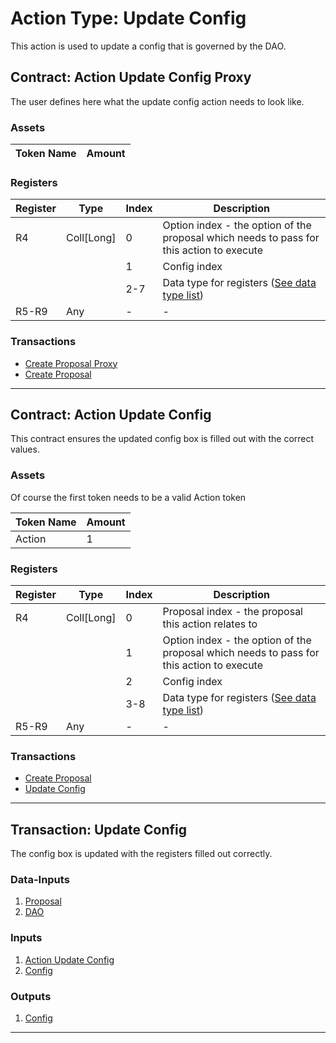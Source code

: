 # Action Type: Update Config

This action is used to update a config that is governed by the DAO.

## Contract: Action Update Config Proxy

The user defines here what the update config action needs to look like.

### Assets

| Token Name | Amount |
| --- | --- |

### Registers

| Register | Type | Index | Description |
| --- | --- | --- | --- |
| R4 | Coll[Long] | 0 | Option index - the option of the proposal which needs to pass for this action to execute |
| | | 1 | Config index |
| | | 2-7 | Data type for registers ([See data type list](../../DataTypes.md)) |
| R5-R9 | Any | - | - |

### Transactions

- [Create Proposal Proxy](../../README.md#transaction-create-proposal-proxy)
- [Create Proposal](../../README.md#transaction-create-proposal)

---

## Contract: Action Update Config

This contract ensures the updated config box is filled out with the correct values.

### Assets

Of course the first token needs to be a valid Action token

| Token Name | Amount |
| --- | --- |
| Action | 1 |

### Registers

| Register | Type | Index | Description |
| --- | --- | --- | --- |
| R4 | Coll[Long] | 0 | Proposal index - the proposal this action relates to |
| | | 1 | Option index - the option of the proposal which needs to pass for this action to execute |
| | | 2 | Config index |
| | | 3-8 | Data type for registers ([See data type list](../../DataTypes.md)) |
| R5-R9 | Any | - | - |

### Transactions

- [Create Proposal](../../README.md#transaction-create-proposal)
- [Update Config](#transaction-update-config)

---

## Transaction: Update Config

The config box is updated with the registers filled out correctly.

### Data-Inputs

1. [Proposal](../../README.md#contract-proposal)
2. [DAO](../../README.md#contract-dao)

### Inputs

1. [Action Update Config](#contract-action-update-config)
2. [Config](../../README.md#contract-dao-config)

### Outputs

1. [Config](../../README.md#contract-dao-config)
   
---